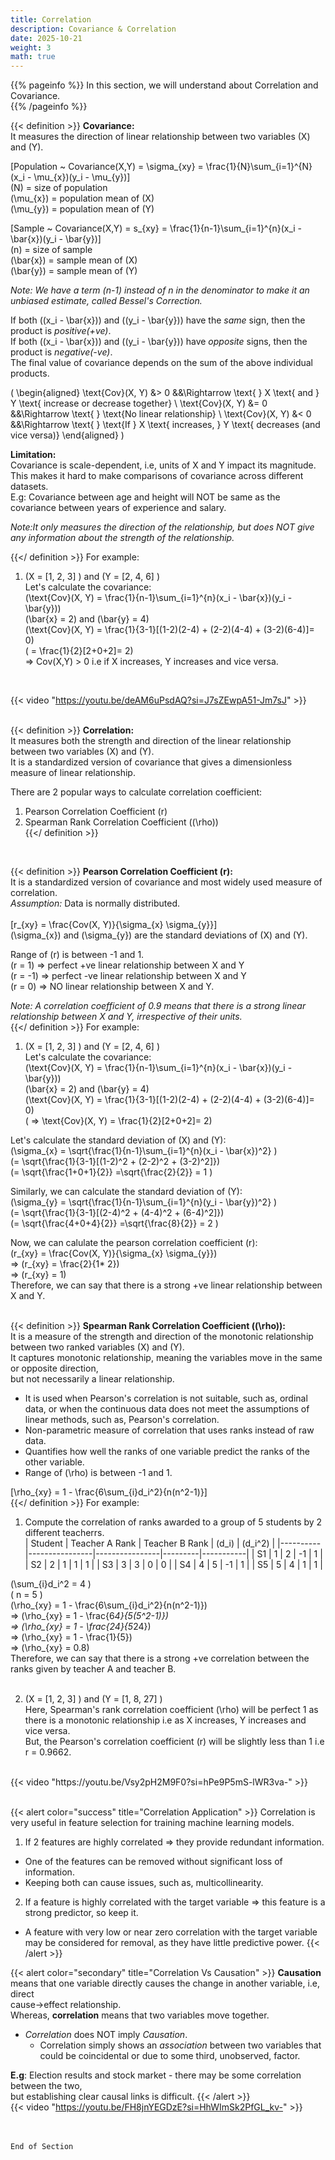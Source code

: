 ```yaml
---
title: Correlation
description: Covariance & Correlation
date: 2025-10-21
weight: 3
math: true
---
```


{{% pageinfo %}}
In this section, we will understand about Correlation and Covariance. <br>
{{% /pageinfo %}}

{{< definition >}}
**Covariance:** <br>
It measures the direction of linear relationship between two variables \(X\) and \(Y\). <br>

\[Population ~ Covariance(X,Y) = \sigma_{xy} = \frac{1}{N}\sum_{i=1}^{N}(x_i - \mu_{x})(y_i - \mu_{y})\] <br>
\(N\) = size of population <br>
\(\mu_{x}\) = population mean of \(X\) <br>
\(\mu_{y}\) = population mean of \(Y\) <br>

\[Sample ~ Covariance(X,Y) = s_{xy} = \frac{1}{n-1}\sum_{i=1}^{n}(x_i - \bar{x})(y_i - \bar{y})\] <br>
\(n\) = size of sample <br>
\(\bar{x}\) = sample mean of \(X\) <br>
\(\bar{y}\) = sample mean of \(Y\) <br>

*Note: We have a term (n-1) instead of n in the denominator to make it an unbiased estimate, called Bessel's Correction.* <br>

If both \((x_i - \bar{x})\) and \((y_i - \bar{y})\) have the _same_ sign, then the product is _positive(+ve)_. <br>
If both \((x_i - \bar{x})\) and \((y_i - \bar{y})\) have _opposite_ signs, then the product is _negative(-ve)_. <br>
The final value of covariance depends on the sum of the above individual products. <br>

\(
\begin{aligned}
\text{Cov}(X, Y) &> 0 &&\Rightarrow \text{ } X \text{ and } Y \text{ increase or decrease together} \\
\text{Cov}(X, Y) &= 0 &&\Rightarrow \text{ } \text{No linear relationship} \\
\text{Cov}(X, Y) &< 0 &&\Rightarrow \text{ } \text{If } X \text{ increases, } Y \text{ decreases (and vice versa)}
\end{aligned}
\)

**Limitation:** <br>
Covariance is scale-dependent, i.e, units of X and Y impact its magnitude.<br> 
This makes it hard to make comparisons of covariance across different datasets. <br>
E.g: Covariance between age and height will NOT be same as the covariance between years of experience and salary. <br> 

*Note:It only measures the direction of the relationship, but does NOT give any information about the strength of the relationship.* <br>

{{</ definition >}}
For example: <br>
1. \(X = [1, 2, 3] \) and \(Y = [2, 4, 6] \) <br>
Let's calculate the covariance: <br>
\(\text{Cov}(X, Y) = \frac{1}{n-1}\sum_{i=1}^{n}(x_i - \bar{x})(y_i - \bar{y})\) <br>
\(\bar{x} = 2\) and \(\bar{y} = 4\) <br>
\(\text{Cov}(X, Y) = \frac{1}{3-1}[(1-2)(2-4) + (2-2)(4-4) + (3-2)(6-4)]= 0\) <br>
\( = \frac{1}{2}[2+0+2]= 2\) <br>
=> Cov(X,Y) > 0 i.e if X increases, Y increases and vice versa. <br>
<br>

{{< video "https://youtu.be/deAM6uPsdAQ?si=J7sZEwpA51-Jm7sJ" >}}
<br><br>

{{< definition >}}
**Correlation:** <br>
It measures both the strength and direction of the linear relationship between two variables \(X\) and \(Y\). <br>
It is a standardized version of covariance that gives a dimensionless measure of linear relationship. <br>

There are 2 popular ways to calculate correlation coefficient: <br>
1. Pearson Correlation Coefficient (r) <br>
2. Spearman Rank Correlation Coefficient (\(\rho\))<br>
{{</ definition >}}
<br>

{{< definition >}}
**Pearson Correlation Coefficient (r):** <br>
It is a standardized version of covariance and most widely used measure of correlation. <br>
*Assumption:* Data is normally distributed. <br><br>
\[r_{xy} = \frac{Cov(X, Y)}{\sigma_{x} \sigma_{y}}\] <br>
\(\sigma_{x}\) and \(\sigma_{y}\) are the standard deviations of \(X\) and \(Y\). <br>

Range of \(r\) is between -1 and 1. <br>
\(r = 1\) => perfect +ve linear relationship between X and Y <br>
\(r = -1\)  => perfect -ve linear relationship between X and Y <br>
\(r = 0\) => NO linear relationship between X and Y. <br>

*Note: A correlation coefficient of 0.9 means that there is a strong linear relationship between X and Y, 
irrespective of their units.* <br>
{{</ definition >}}
For example:
1. \(X = [1, 2, 3] \) and \(Y = [2, 4, 6] \) <br>
Let's calculate the covariance: <br>
\(\text{Cov}(X, Y) = \frac{1}{n-1}\sum_{i=1}^{n}(x_i - \bar{x})(y_i - \bar{y})\) <br>
\(\bar{x} = 2\) and \(\bar{y} = 4\) <br>
\(\text{Cov}(X, Y) = \frac{1}{3-1}[(1-2)(2-4) + (2-2)(4-4) + (3-2)(6-4)]= 0\) <br>
\( => \text{Cov}(X, Y) = \frac{1}{2}[2+0+2]= 2\) <br>

Let's calculate the standard deviation of \(X\) and \(Y\): <br>
\(\sigma_{x} = \sqrt{\frac{1}{n-1}\sum_{i=1}^{n}(x_i - \bar{x})^2} \) <br>
\(= \sqrt{\frac{1}{3-1}[(1-2)^2 + (2-2)^2 + (3-2)^2]}\) <br>
\(= \sqrt{\frac{1+0+1}{2}} =\sqrt{\frac{2}{2}} = 1 \) <br>

Similarly, we can calculate the standard deviation of \(Y\): <br>
\(\sigma_{y} = \sqrt{\frac{1}{n-1}\sum_{i=1}^{n}(y_i - \bar{y})^2} \) <br>
\(= \sqrt{\frac{1}{3-1}[(2-4)^2 + (4-4)^2 + (6-4)^2]}\) <br>
\(= \sqrt{\frac{4+0+4}{2}} =\sqrt{\frac{8}{2}} = 2 \) <br>

Now, we can calulate the  pearson correlation coefficient (r): <br>
\(r_{xy} = \frac{Cov(X, Y)}{\sigma_{x} \sigma_{y}}\) <br>
=> \(r_{xy} = \frac{2}{1* 2}\) <br>
=> \(r_{xy} = 1\) <br>
Therefore, we can say that there is a strong +ve linear relationship between X and Y.
<br><br>


{{< definition >}}
**Spearman Rank Correlation Coefficient (\(\rho\)):** <br>
It is a measure of the strength and direction of the monotonic relationship between two ranked variables \(X\) and \(Y\).<br>
It captures monotonic relationship, meaning the variables move in the same or opposite direction, <br>
but not necessarily a linear relationship. 
- It is used when Pearson's correlation is not suitable, such as, ordinal data, or when the continuous data does not 
meet the assumptions of linear methods, such as, Pearson's correlation.
- Non-parametric measure of correlation that uses ranks instead of raw data.
- Quantifies how well the ranks of one variable predict the ranks of the other variable.
- Range of \(\rho\) is between -1 and 1. <br>

\[\rho_{xy} = 1 - \frac{6\sum_{i}d_i^2}{n(n^2-1)}\] <br>
{{</ definition >}}
For example:
1. Compute the correlation of ranks awarded to a group of 5 students by 2 different teacherrs. <br>
| Student  | Teacher A Rank | Teacher B Rank  | \(d_i\) | \(d_i^2\) |
|----------|----------------|----------------|---------|-----------|
| S1        | 1             | 2     | -1    | 1 |
| S2        | 2             | 1            | 1     | 1 |
| S3        | 3             | 3            | 0     | 0 |
| S4        | 4             | 5            | -1    | 1 |
| S5        | 5             | 4            | 1     | 1 |

\(\sum_{i}d_i^2 = 4 \) <br>
\( n = 5 \) <br>
\(\rho_{xy} = 1 - \frac{6\sum_{i}d_i^2}{n(n^2-1)}\) <br>
=> \(\rho_{xy} = 1 - \frac{6*4}{5(5^2-1)}\) <br>
=> \(\rho_{xy} = 1 - \frac{24}{5*24}\) <br>
=> \(\rho_{xy} = 1 - \frac{1}{5}\) <br>
=> \(\rho_{xy} = 0.8\) <br>
Therefore, we can say that there is a strong +ve correlation between the ranks given by teacher A and teacher B.
<br><br>

2. \(X = [1, 2, 3] \) and \(Y = [1, 8, 27] \) <br>
Here, Spearman's rank correlation coefficient \(\rho\) will be perfect 1 as there is a monotonic relationship i.e
as X increases, Y increases and vice versa. <br>
But, the Pearson's correlation coefficient (r) will be slightly less than 1 i.e r = 0.9662.

<br>
{{< video "https://youtu.be/Vsy2pH2M9F0?si=hPe9P5mS-lWR3va-" >}}
<br><br>

{{< alert color="success" title="Correlation Application" >}}
Correlation is very useful in feature selection for training machine learning models.
1. If 2 features are highly correlated => they provide redundant information.
- One of the features can be removed without significant loss of information.
- Keeping both can cause issues, such as, multicollinearity.
2. If a feature is highly correlated with the target variable => this feature is a strong predictor, so keep it.
- A feature with very low or near zero correlation with the target variable may be considered for removal,
as they have little predictive power.
{{< /alert >}}

{{< alert color="secondary" title="Correlation Vs Causation" >}}
**Causation** means that one variable directly causes the change in another variable, i.e, direct <br>
cause->effect relationship. <br>
Whereas, **correlation** means that two variables move together.

- _Correlation_ does NOT imply _Causation_.
  - Correlation simply shows an _association_ between two variables that could be coincidental or due to some third, unobserved, factor.

**E.g**: Election results and stock market - there may be some correlation between the two, <br> 
but establishing clear causal links is difficult. 
{{< /alert >}}
<br>
{{< video "https://youtu.be/FH8jnYEGDzE?si=HhWImSk2PfGL_kv-" >}}

<br><br>
```End of Section```